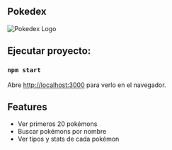 ## Pokedex

![Pokedex Logo](./public/pokedex.logo.png)

## Ejecutar proyecto:

### `npm start`
Abre [http://localhost:3000](http://localhost:3000) para verlo en el navegador.

## Features

- Ver primeros 20 pokémons
- Buscar pokémons por nombre
- Ver tipos y stats de cada pokémon
